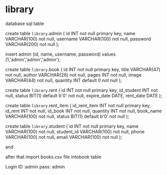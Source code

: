 # library

database 
sql table

create table `library`.admin
(
	id INT not null primary key,
	name VARCHAR(100) not null,
	username VARCHAR(100) not null,
	password VARCHAR(200) not null
);

insert admin (id, name, username, password) values (1,'admin','admin','admin');


create table `library`.book
(
	id INT not null primary key,
	title VARCHAR(47) not null,
	author VARCHAR(26) not null,
	pages INT not null,
	image VARCHAR(44) not null,
	quantity INT default 0 not null
);

create table `library`.rent
(
	id INT not null primary key,
	id_student INT not null,
	status BIT(1) default b'0' not null,
	expire_date DATE,
	rent_date DATE
);


create table `library`.rent_item
(
	id_rent_item INT not null primary key,
	id_rent INT not null,
	id_book INT not null,
	quantity INT not null,
	book_name VARCHAR(100) not null,
	status BIT(1) default b'0' not null
);

create table `library`.student
(
	id INT not null primary key,
	name VARCHAR(100) not null,
	student_id VARCHAR(100) not null,
	phone VARCHAR(100) not null,
	email VARCHAR(100) not null
);


and

after that import books.csv file intobook table

Login 
	ID :admin
	pass: admin
